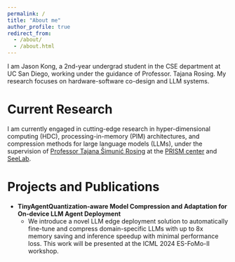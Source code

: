 ```yaml
---
permalink: /
title: "About me"
author_profile: true
redirect_from: 
  - /about/
  - /about.html
---
```


I am Jason Kong, a 2nd-year undergrad student in the CSE department at UC San Diego, working under the guidance of Professor. Tajana Rosing. My research focuses on hardware-software co-design and LLM systems. 

**Current Research**
======
I am currently engaged in cutting-edge research in hyper-dimensional computing (HDC), processing-in-memory (PIM) architectures, and compression methods for large language models (LLMs), under the supervision of [Professor Tajana Šimunić Rosing](https://cseweb.ucsd.edu/~trosing/) at the [PRISM center](https://prism.ucsd.edu/) and [SeeLab](http://varys.ucsd.edu/).

**Projects and Publications**
======
- **TinyAgentQuantization-aware Model Compression and Adaptation for On-device LLM Agent Deployment**
  - We introduce a novel LLM edge deployment solution to automatically fine-tune and compress domain-specific LLMs with up to 8x memory saving and inference speedup with minimal performance loss. This work will be presented at the ICML 2024 ES-FoMo-II workshop.
